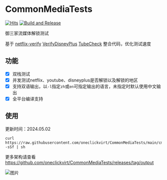 # CommonMediaTests

[![Hits](https://hits.seeyoufarm.com/api/count/incr/badge.svg?url=https%3A%2F%2Fgithub.com%2Foneclickvirt%2FCommonMediaTests&count_bg=%2379C83D&title_bg=%23555555&icon=sonarcloud.svg&icon_color=%2345FFC2&title=hits&edge_flat=false)](https://hits.seeyoufarm.com) [![Build and Release](https://github.com/oneclickvirt/CommonMediaTests/actions/workflows/main.yaml/badge.svg)](https://github.com/oneclickvirt/CommonMediaTests/actions/workflows/main.yaml)

御三家流媒体解锁测试

基于 [netflix-verify](https://github.com/sjlleo/netflix-verify) [VerifyDisneyPlus](https://github.com/sjlleo/VerifyDisneyPlus) [TubeCheck](https://github.com/sjlleo/TubeCheck) 整合代码，优化测试速度

## 功能

- [x] 双栈测试
- [x] 并发测试netflix、youtube、disneyplus是否解锁以及解锁的地区
- [x] 支持双语输出，以```-l```指定```zh```或```en```可指定输出的语言，未指定时默认使用中文输出
- [x] 全平台编译支持

## 使用

更新时间：2024.05.02

```shell
curl https://raw.githubusercontent.com/oneclickvirt/CommonMediaTests/main/cmt_install.sh -sSf | sh
```

更多架构请查看 https://github.com/oneclickvirt/CommonMediaTests/releases/tag/output

![图片](https://github.com/oneclickvirt/CommonMediaTests/assets/103393591/8d4e5aa9-1ab6-4452-af6b-ef3665a902d8)

